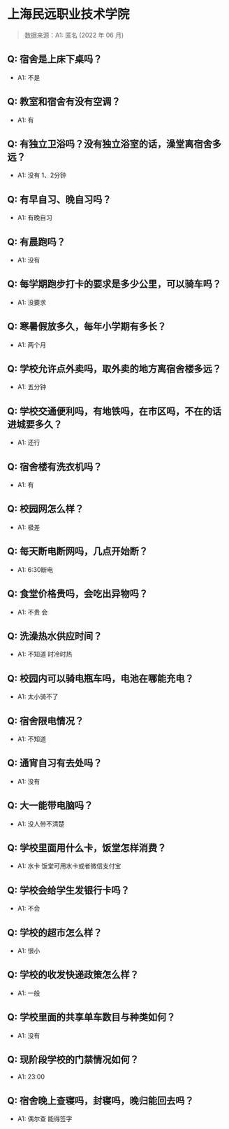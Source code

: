 # 上海民远职业技术学院

> 数据来源：A1: 匿名 (2022 年 06 月)

## Q: 宿舍是上床下桌吗？

- A1: 不是

## Q: 教室和宿舍有没有空调？

- A1: 有

## Q: 有独立卫浴吗？没有独立浴室的话，澡堂离宿舍多远？

- A1: 没有 1、2分钟

## Q: 有早自习、晚自习吗？

- A1: 有晚自习

## Q: 有晨跑吗？

- A1: 没有

## Q: 每学期跑步打卡的要求是多少公里，可以骑车吗？

- A1: 没要求

## Q: 寒暑假放多久，每年小学期有多长？

- A1: 两个月

## Q: 学校允许点外卖吗，取外卖的地方离宿舍楼多远？

- A1: 五分钟

## Q: 学校交通便利吗，有地铁吗，在市区吗，不在的话进城要多久？

- A1: 还行

## Q: 宿舍楼有洗衣机吗？

- A1: 有

## Q: 校园网怎么样？

- A1: 极差

## Q: 每天断电断网吗，几点开始断？

- A1: 6:30断电

## Q: 食堂价格贵吗，会吃出异物吗？

- A1: 不贵 会

## Q: 洗澡热水供应时间？

- A1: 不知道 时冷时热

## Q: 校园内可以骑电瓶车吗，电池在哪能充电？

- A1: 太小骑不了

## Q: 宿舍限电情况？

- A1: 不知道

## Q: 通宵自习有去处吗？

- A1: 没有

## Q: 大一能带电脑吗？

- A1: 没人带不清楚

## Q: 学校里面用什么卡，饭堂怎样消费？

- A1: 水卡 饭堂可用水卡或者微信支付宝

## Q: 学校会给学生发银行卡吗？

- A1: 不会

## Q: 学校的超市怎么样？

- A1: 很小

## Q: 学校的收发快递政策怎么样？

- A1: 一般

## Q: 学校里面的共享单车数目与种类如何？

- A1: 没有

## Q: 现阶段学校的门禁情况如何？

- A1: 23:00

## Q: 宿舍晚上查寝吗，封寝吗，晚归能回去吗？

- A1: 偶尔查 能得签字


